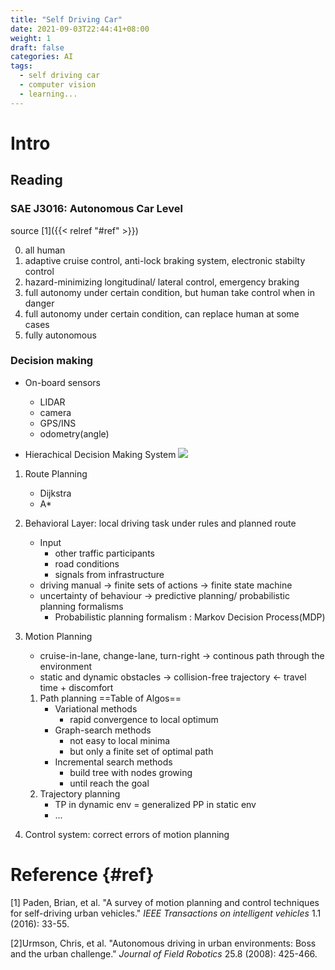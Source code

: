 ```yaml
---
title: "Self Driving Car"
date: 2021-09-03T22:44:41+08:00
weight: 1
draft: false
categories: AI
tags:
  - self driving car
  - computer vision
  - learning...
---
```


# Intro

## Reading

### SAE J3016: Autonomous Car Level

source [1]({{< relref "#ref" >}})

0. all human
1. adaptive cruise control, anti-lock braking system, electronic stabilty control
2. hazard-minimizing longitudinal/ lateral control, emergency braking
3. full autonomy under certain condition, but human take control when in danger
4. full autonomy under certain condition, can replace human at some cases
5. fully autonomous



### Decision making

- On-board sensors
  - LIDAR
  - camera
  - GPS/INS
  - odometry(angle)

- Hierachical Decision Making System
  ![](/general/slc_pic1.png)

1. Route Planning

   - Dijkstra
   - A*

2. Behavioral Layer: local driving task under rules and planned route

   - Input
     - other traffic participants
     - road conditions
     - signals from infrastructure
   - driving manual -> finite sets of actions -> finite state machine
   - uncertainty of behaviour -> predictive planning/ probabilistic planning formalisms
     - Probabilistic planning formalism : Markov Decision Process(MDP)

3. Motion Planning

   - cruise-in-lane, change-lane, turn-right -> continous path through the environment
   - static and dynamic obstacles -> collision-free trajectory <- travel time + discomfort

   1. Path planning ==Table of Algos==
      - Variational methods
        - rapid convergence to local optimum
      - Graph-search methods
        - not easy to local minima
        - but only a finite set of optimal path
      - Incremental search methods
        - build tree with nodes growing
        - until reach the goal
   2. Trajectory planning
      - TP in dynamic env = generalized PP in static env
      - ...

4. Control system: correct errors of motion planning

# Reference {#ref}
[1] Paden, Brian, et al. "A survey of motion planning and control techniques for self-driving urban vehicles." _IEEE Transactions on intelligent vehicles_ 1.1 (2016): 33-55. 

[2]Urmson, Chris, et al. "Autonomous driving in urban environments: Boss and the urban challenge." _Journal of Field Robotics_ 25.8 (2008): 425-466.